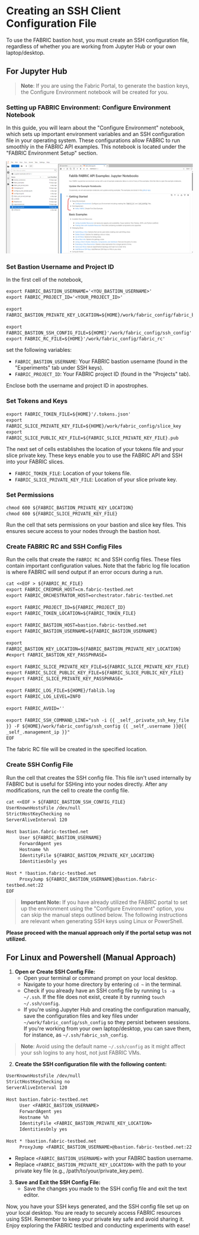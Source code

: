 # Creating an SSH Client Configuration File

To use the FABRIC bastion host, you must create an SSH configuration file, regardless of whether you are working from Jupyter Hub or your own laptop/desktop.

## For Jupyter Hub 

> **Note**: If you are using the Fabric Portal, to generate the bastion keys, the Configure Environment notebook will be created for you.

### Setting up FABRIC Environment: Configure Environment Notebook

In this guide, you will learn about the "Configure Environment" notebook, which sets up important environment variables and an SSH configuration file in your operating system. These configurations allow FABRIC to run smoothly in the FABRIC API examples. This notebook is located under the "FABRIC Environment Setup" section.

![Image Alt Text](https://github.com/fabric-testbed/teaching-materials/blob/master/Aditional%20Resources/Figures/Fabric_Configure_Notebook.png?raw=true)
 

### Set Bastion Username and Project ID

In the first cell of the notebook, 
```
export FABRIC_BASTION_USERNAME='<YOU_BASTION_USERNAME>'
export FABRIC_PROJECT_ID='<YOUR_PROJECT_ID>'

export FABRIC_BASTION_PRIVATE_KEY_LOCATION=${HOME}/work/fabric_config/fabric_bastion_key

export FABRIC_BASTION_SSH_CONFIG_FILE=${HOME}'/work/fabric_config/ssh_config'
export FABRIC_RC_FILE=${HOME}'/work/fabric_config/fabric_rc'
```
set the following variables:

- `FABRIC_BASTION_USERNAME`: Your FABRIC bastion username (found in the "Experiments" tab under SSH keys).
- `FABRIC_PROJECT_ID`: Your FABRIC project ID (found in the "Projects" tab).

Enclose both the username and project ID in apostrophes.

### Set Tokens and Keys

```
export FABRIC_TOKEN_FILE=${HOME}'/.tokens.json'
export FABRIC_SLICE_PRIVATE_KEY_FILE=${HOME}/work/fabric_config/slice_key
export FABRIC_SLICE_PUBLIC_KEY_FILE=${FABRIC_SLICE_PRIVATE_KEY_FILE}.pub
```
The next set of cells establishes the location of your tokens file and your slice private key. These keys enable you to use the FABRIC API and SSH into your FABRIC slices.

- `FABRIC_TOKEN_FILE`: Location of your tokens file.
- `FABRIC_SLICE_PRIVATE_KEY_FILE`: Location of your slice private key.

### Set Permissions

```
chmod 600 ${FABRIC_BASTION_PRIVATE_KEY_LOCATION}
chmod 600 ${FABRIC_SLICE_PRIVATE_KEY_FILE}
```
Run the cell that sets permissions on your bastion and slice key files. This ensures secure access to your nodes through the bastion host.

### Create FABRIC RC and SSH Config Files

Run the cells that create the `FABRIC RC` and SSH config files. These files contain important configuration values. Note that the fabric log file location is where FABRIC will send output if an error occurs during a run.
```
cat <<EOF > ${FABRIC_RC_FILE}
export FABRIC_CREDMGR_HOST=cm.fabric-testbed.net
export FABRIC_ORCHESTRATOR_HOST=orchestrator.fabric-testbed.net

export FABRIC_PROJECT_ID=${FABRIC_PROJECT_ID}
export FABRIC_TOKEN_LOCATION=${FABRIC_TOKEN_FILE}

export FABRIC_BASTION_HOST=bastion.fabric-testbed.net
export FABRIC_BASTION_USERNAME=${FABRIC_BASTION_USERNAME}

export FABRIC_BASTION_KEY_LOCATION=${FABRIC_BASTION_PRIVATE_KEY_LOCATION}
#export FABRIC_BASTION_KEY_PASSPHRASE=

export FABRIC_SLICE_PRIVATE_KEY_FILE=${FABRIC_SLICE_PRIVATE_KEY_FILE}
export FABRIC_SLICE_PUBLIC_KEY_FILE=${FABRIC_SLICE_PUBLIC_KEY_FILE} 
#export FABRIC_SLICE_PRIVATE_KEY_PASSPHRASE=

export FABRIC_LOG_FILE=${HOME}/fablib.log
export FABRIC_LOG_LEVEL=INFO 

export FABRIC_AVOID=''

export FABRIC_SSH_COMMAND_LINE="ssh -i {{ _self_.private_ssh_key_file }} -F ${HOME}/work/fabric_config/ssh_config {{ _self_.username }}@{{ _self_.management_ip }}"
EOF
```

The fabric RC file will be created in the specified location.

### Create SSH Config File

Run the cell that creates the SSH config file. This file isn't used internally by FABRIC but is useful for SSHing into your nodes directly. After any modifications, run the cell to create the config file.
```
cat <<EOF > ${FABRIC_BASTION_SSH_CONFIG_FILE}
UserKnownHostsFile /dev/null
StrictHostKeyChecking no
ServerAliveInterval 120 

Host bastion.fabric-testbed.net
     User ${FABRIC_BASTION_USERNAME}
     ForwardAgent yes
     Hostname %h
     IdentityFile ${FABRIC_BASTION_PRIVATE_KEY_LOCATION}
     IdentitiesOnly yes

Host * !bastion.fabric-testbed.net
     ProxyJump ${FABRIC_BASTION_USERNAME}@bastion.fabric-testbed.net:22
EOF
```



> **Important Note:** If you have already utilized the FABRIC portal to set up the environment using the "Configure Environment" option, you can skip the manual steps outlined below. The following instructions are relevant when generating SSH keys using Linux or PowerShell.

**Please proceed with the manual approach only if the portal setup was not utilized.**




## For Linux and Powershell (Manual Approach)

1. **Open or Create SSH Config File:**
   - Open your terminal or command prompt on your local desktop.
   - Navigate to your home directory by entering `cd ~` in the terminal.
   - Check if you already have an SSH config file by running `ls -a ~/.ssh`. If the file does not exist, create it by running `touch ~/.ssh/config`.
   - If you're using Jupyter Hub and creating the configuration manually, save the configuration files and key files under `~/work/fabric_config/ssh_config` so they persist between sessions. If you're working from your own laptop/desktop, you can save them, for instance, as `~/.ssh/fabric_ssh_config`.

> **Note**: Avoid using the default name `~/.ssh/config` as it might affect your ssh logins to any host, not just FABRIC VMs.

2. **Create the SSH configuration file with the following content:**

```plaintext
UserKnownHostsFile /dev/null
StrictHostKeyChecking no
ServerAliveInterval 120 

Host bastion.fabric-testbed.net
     User <FABRIC_BASTION_USERNAME>
     ForwardAgent yes
     Hostname %h
     IdentityFile <FABRIC_BASTION_PRIVATE_KEY_LOCATION>
     IdentitiesOnly yes

Host * !bastion.fabric-testbed.net
     ProxyJump <FABRIC_BASTION_USERNAME>@bastion.fabric-testbed.net:22
 ```

- Replace `<FABRIC_BASTION_USERNAME>` with your FABRIC bastion username.
- Replace `<FABRIC_BASTION_PRIVATE_KEY_LOCATION>` with the path to your private key file (e.g., /path/to/your/private_key.pem).

 3. **Save and Exit the SSH Config File:**
	- Save the changes you made to the SSH config file and exit the text editor.

Now, you have your SSH keys generated, and the SSH config file set up on your local desktop. You are ready to securely access FABRIC resources using SSH. Remember to keep your private key safe and avoid sharing it. Enjoy exploring the FABRIC testbed and conducting experiments with ease!






